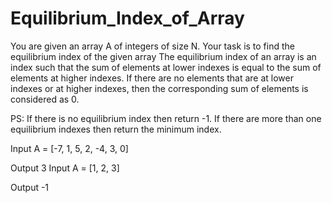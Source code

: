 # Equilibrium_Index_of_Array

You are given an array A of integers of size N.
Your task is to find the equilibrium index of the given array
The equilibrium index of an array is an index such that the sum of elements at lower indexes is equal to the sum of elements at higher indexes.
If there are no elements that are at lower indexes or at higher indexes, then the corresponding sum of elements is considered as 0.

PS:
If there is no equilibrium index then return -1.
If there are more than one equilibrium indexes then return the minimum index.

Input
A = [-7, 1, 5, 2, -4, 3, 0]

Output
3
Input
A = [1, 2, 3]

Output
-1

